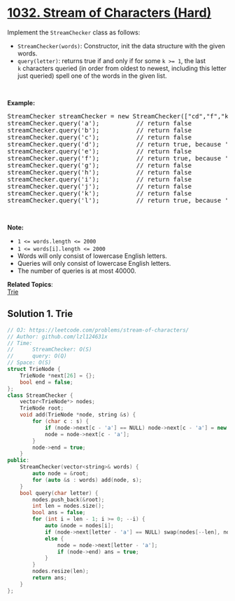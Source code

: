 # [1032. Stream of Characters (Hard)](https://leetcode.com/problems/stream-of-characters/submissions/)

<p>Implement the <code>StreamChecker</code> class as follows:</p>

<ul>
	<li><code>StreamChecker(words)</code>: Constructor, init the data structure with the given words.</li>
	<li><code>query(letter)</code>: returns true if and only if for some <code>k &gt;= 1</code>, the last <code>k</code>&nbsp;characters queried (in order from oldest to newest, including this letter just queried) spell one of the words in the given list.</li>
</ul>

<p>&nbsp;</p>

<p><strong>Example:</strong></p>

<pre>StreamChecker streamChecker = new StreamChecker(["cd","f","kl"]); // init the dictionary.
streamChecker.query('a');          // return false
streamChecker.query('b');          // return false
streamChecker.query('c');          // return false
streamChecker.query('d');          // return true, because 'cd' is in the wordlist
streamChecker.query('e');          // return false
streamChecker.query('f');          // return true, because 'f' is in the wordlist
streamChecker.query('g');          // return false
streamChecker.query('h');          // return false
streamChecker.query('i');          // return false
streamChecker.query('j');          // return false
streamChecker.query('k');          // return false
streamChecker.query('l');          // return true, because 'kl' is in the wordlist
</pre>

<p>&nbsp;</p>

<p><strong>Note:</strong></p>

<ul>
	<li><code>1 &lt;= words.length &lt;= 2000</code></li>
	<li><code>1 &lt;= words[i].length &lt;= 2000</code></li>
	<li>Words will only consist of lowercase English letters.</li>
	<li>Queries will only consist of lowercase English letters.</li>
	<li>The number of queries is at most&nbsp;40000.</li>
</ul>


**Related Topics**:  
[Trie](https://leetcode.com/tag/trie/)

## Solution 1. Trie

```cpp
// OJ: https://leetcode.com/problems/stream-of-characters/
// Author: github.com/lzl124631x
// Time:
//      StreamChecker: O(S)
//      query: O(Q)
// Space: O(S)
struct TrieNode {
    TrieNode *next[26] = {};
    bool end = false;
};
class StreamChecker {
    vector<TrieNode*> nodes;
    TrieNode root;
    void add(TrieNode *node, string &s) {
        for (char c : s) {
            if (node->next[c - 'a'] == NULL) node->next[c - 'a'] = new TrieNode();
            node = node->next[c - 'a'];
        }
        node->end = true;
    }
public:
    StreamChecker(vector<string>& words) {
        auto node = &root;
        for (auto &s : words) add(node, s);
    }
    bool query(char letter) {
        nodes.push_back(&root);
        int len = nodes.size();
        bool ans = false;
        for (int i = len - 1; i >= 0; --i) {
            auto &node = nodes[i];
            if (node->next[letter - 'a'] == NULL) swap(nodes[--len], nodes[i]);
            else {
                node = node->next[letter - 'a'];
                if (node->end) ans = true;
            }
        }
        nodes.resize(len);
        return ans;
    }
};
```